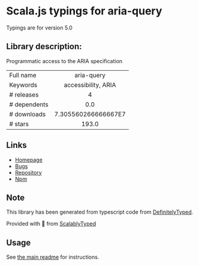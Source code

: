 
# Scala.js typings for aria-query

Typings are for version 5.0

## Library description:
Programmatic access to the ARIA specification

|                    |                 |
| ------------------ | :-------------: |
| Full name          | aria-query |
| Keywords           | accessibility, ARIA |
| # releases         | 4 |
| # dependents       | 0.0 |
| # downloads        | 7.305560266666667E7 |
| # stars            | 193.0 |

## Links
- [Homepage](https://github.com/A11yance/aria-query#readme)
- [Bugs](https://github.com/A11yance/aria-query/issues)
- [Repository](https://github.com/A11yance/aria-query)
- [Npm](https://www.npmjs.com/package/aria-query)
    


## Note
This library has been generated from typescript code from [DefinitelyTyped](https://definitelytyped.org).

Provided with :purple_heart: from [ScalablyTyped](https://github.com/oyvindberg/ScalablyTyped)

## Usage
See [the main readme](../../readme.md) for instructions.


